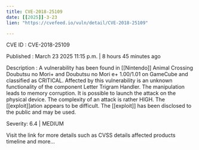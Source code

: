 ```yaml
---
title: CVE-2018-25109
date: [[2025]]-3-23
lien: "https://cvefeed.io/vuln/detail/CVE-2018-25109"

---
```


CVE ID : CVE-2018-25109

Published :  March 23
2025
11:15 p.m. | 8 hours
45 minutes ago

Description : A vulnerability has been found in [[Nintendo]] Animal Crossing
Doubutsu no Mori+ and Doubutsu no Mori e+ 1.00/1.01 on GameCube and classified as CRITICAL. Affected by this vulnerability is an unknown functionality of the component Letter Trigram Handler. The manipulation leads to memory corruption. It is possible to launch the attack on the physical device. The complexity of an attack is rather HIGH. The [[exploit]]ation appears to be difficult. The [[exploit]] has been disclosed to the public and may be used.

Severity: 6.4 | MEDIUM

Visit the link for more details
such as CVSS details
affected products
timeline
and more...
